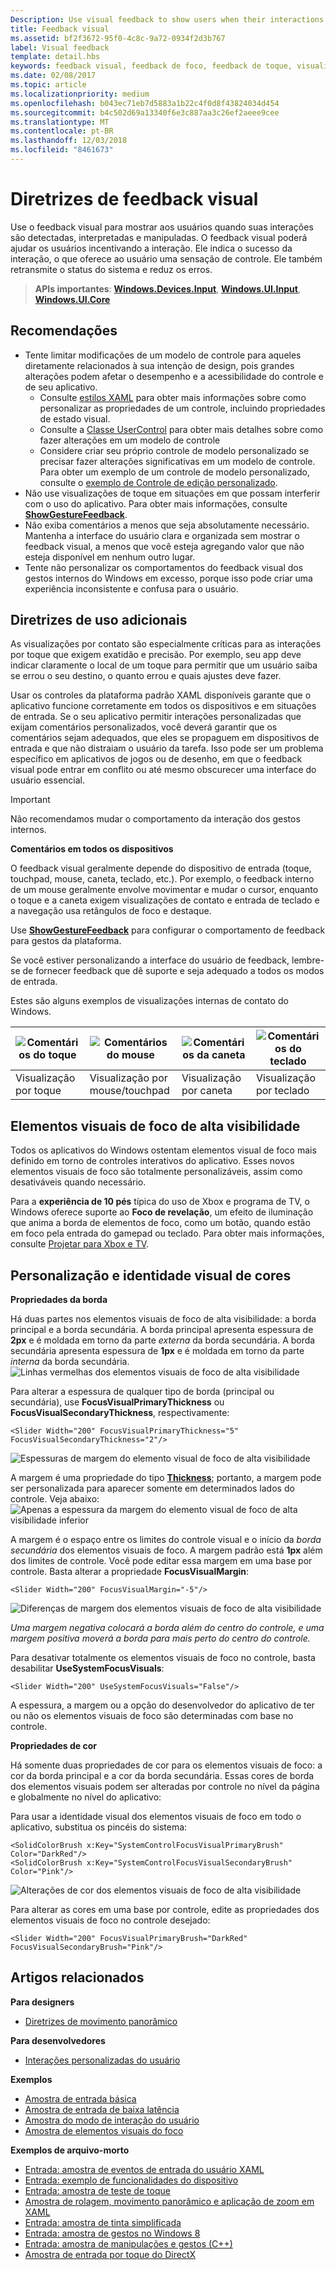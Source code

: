 ```yaml
---
Description: Use visual feedback to show users when their interactions with a UWP app are detected, interpreted, and handled.
title: Feedback visual
ms.assetid: bf2f3672-95f0-4c8c-9a72-0934f2d3b767
label: Visual feedback
template: detail.hbs
keywords: feedback visual, feedback de foco, feedback de toque, visualização de contato, entrada, interação
ms.date: 02/08/2017
ms.topic: article
ms.localizationpriority: medium
ms.openlocfilehash: b043ec71eb7d5883a1b22c4f0d8f43824034d454
ms.sourcegitcommit: b4c502d69a13340f6e3c887aa3c26ef2aeee9cee
ms.translationtype: MT
ms.contentlocale: pt-BR
ms.lasthandoff: 12/03/2018
ms.locfileid: "8461673"
---
```

# <a name="guidelines-for-visual-feedback"></a>Diretrizes de feedback visual

Use o feedback visual para mostrar aos usuários quando suas interações são detectadas, interpretadas e manipuladas. O feedback visual poderá ajudar os usuários incentivando a interação. Ele indica o sucesso da interação, o que oferece ao usuário uma sensação de controle. Ele também retransmite o status do sistema e reduz os erros.

> **APIs importantes**:  [**Windows.Devices.Input**](https://msdn.microsoft.com/library/windows/apps/br225648), [**Windows.UI.Input**](https://msdn.microsoft.com/library/windows/apps/br242084), [**Windows.UI.Core**](https://msdn.microsoft.com/library/windows/apps/br208383)

## <a name="recommendations"></a>Recomendações

- Tente limitar modificações de um modelo de controle para aqueles diretamente relacionados à sua intenção de design, pois grandes alterações podem afetar o desempenho e a acessibilidade do controle e de seu aplicativo. 
    - Consulte [estilos XAML](https://docs.microsoft.com/windows/uwp/design/controls-and-patterns/xaml-styles) para obter mais informações sobre como personalizar as propriedades de um controle, incluindo propriedades de estado visual.
    - Consulte a [Classe UserControl](https://docs.microsoft.com/uwp/api/windows.ui.xaml.controls.usercontrol) para obter mais detalhes sobre como fazer alterações em um modelo de controle
    - Considere criar seu próprio controle de modelo personalizado se precisar fazer alterações significativas em um modelo de controle. Para obter um exemplo de um controle de modelo personalizado, consulte o [exemplo de Controle de edição personalizado](https://github.com/Microsoft/Windows-universal-samples/tree/master/Samples/CustomEditControl).
- Não use visualizações de toque em situações em que possam interferir com o uso do aplicativo. Para obter mais informações, consulte [**ShowGestureFeedback**](https://msdn.microsoft.com/library/windows/apps/br241969).
- Não exiba comentários a menos que seja absolutamente necessário. Mantenha a interface do usuário clara e organizada sem mostrar o feedback visual, a menos que você esteja agregando valor que não esteja disponível em nenhum outro lugar.
- Tente não personalizar os comportamentos do feedback visual dos gestos internos do Windows em excesso, porque isso pode criar uma experiência inconsistente e confusa para o usuário.

## <a name="additional-usage-guidance"></a>Diretrizes de uso adicionais

As visualizações por contato são especialmente críticas para as interações por toque que exigem exatidão e precisão. Por exemplo, seu app deve indicar claramente o local de um toque para permitir que um usuário saiba se errou o seu destino, o quanto errou e quais ajustes deve fazer.

Usar os controles da plataforma padrão XAML disponíveis garante que o aplicativo funcione corretamente em todos os dispositivos e em situações de entrada. Se o seu aplicativo permitir interações personalizadas que exijam comentários personalizados, você deverá garantir que os comentários sejam adequados, que eles se propaguem em dispositivos de entrada e que não distraiam o usuário da tarefa. Isso pode ser um problema específico em aplicativos de jogos ou de desenho, em que o feedback visual pode entrar em conflito ou até mesmo obscurecer uma interface do usuário essencial.

> [!Important]
> Não recomendamos mudar o comportamento da interação dos gestos internos.

**Comentários em todos os dispositivos**

O feedback visual geralmente depende do dispositivo de entrada (toque, touchpad, mouse, caneta, teclado, etc.). Por exemplo, o feedback interno de um mouse geralmente envolve movimentar e mudar o cursor, enquanto o toque e a caneta exigem visualizações de contato e entrada de teclado e a navegação usa retângulos de foco e destaque.

Use [**ShowGestureFeedback**](https://msdn.microsoft.com/library/windows/apps/br241969) para configurar o comportamento de feedback para gestos da plataforma.

Se você estiver personalizando a interface do usuário de feedback, lembre-se de fornecer feedback que dê suporte e seja adequado a todos os modos de entrada.

Estes são alguns exemplos de visualizações internas de contato do Windows.

| ![Comentários do toque](images/TouchFeedback.png) | ![Comentários do mouse](images/MouseFeedback.png) | ![Comentários da caneta](images/PenFeedback.png) | ![Comentários do teclado](images/KeyboardFeedback.png) |
| --- | --- | --- | --- |
| Visualização por toque | Visualização por mouse/touchpad | Visualização por caneta | Visualização por teclado |

## <a name="high-visibility-focus-visuals"></a>Elementos visuais de foco de alta visibilidade

Todos os aplicativos do Windows ostentam elementos visual de foco mais definido em torno de controles interativos do aplicativo. Esses novos elementos visuais de foco são totalmente personalizáveis, assim como desativáveis quando necessário.

Para a **experiência de 10 pés** típica do uso de Xbox e programa de TV, o Windows oferece suporte ao **Foco de revelação**, um efeito de iluminação que anima a borda de elementos de foco, como um botão, quando estão em foco pela entrada do gamepad ou teclado. Para obter mais informações, consulte [Projetar para Xbox e TV](https://docs.microsoft.com/windows/uwp/design/devices/designing-for-tv#reveal-focus).

## <a name="color-branding--customizing"></a>Personalização e identidade visual de cores

**Propriedades da borda**

Há duas partes nos elementos visuais de foco de alta visibilidade: a borda principal e a borda secundária. A borda principal apresenta espessura de **2px** e é moldada em torno da parte *externa* da borda secundária. A borda secundária apresenta espessura de **1px** e é moldada em torno da parte *interna* da borda secundária.
![Linhas vermelhas dos elementos visuais de foco de alta visibilidade](images/FocusRectRedlines.png)

Para alterar a espessura de qualquer tipo de borda (principal ou secundária), use **FocusVisualPrimaryThickness** ou **FocusVisualSecondaryThickness**, respectivamente:
```XAML
<Slider Width="200" FocusVisualPrimaryThickness="5" FocusVisualSecondaryThickness="2"/>
```
![Espessuras de margem do elemento visual de foco de alta visibilidade](images/FocusMargin.png)

A margem é uma propriedade do tipo [**Thickness**](https://msdn.microsoft.com/library/system.windows.thickness); portanto, a margem pode ser personalizada para aparecer somente em determinados lados do controle. Veja abaixo: ![Apenas a espessura da margem do elemento visual de foco de alta visibilidade inferior](images/FocusThicknessSide.png)

A margem é o espaço entre os limites do controle visual e o início da *borda secundária* dos elementos visuais de foco. A margem padrão está **1px** além dos limites de controle. Você pode editar essa margem em uma base por controle. Basta alterar a propriedade **FocusVisualMargin**:
```XAML
<Slider Width="200" FocusVisualMargin="-5"/>
```
![Diferenças de margem dos elementos visuais de foco de alta visibilidade](images/FocusPlusMinusMargin.png)

*Uma margem negativa colocará a borda além do centro do controle, e uma margem positiva moverá a borda para mais perto do centro do controle.*

Para desativar totalmente os elementos visuais de foco no controle, basta desabilitar **UseSystemFocusVisuals**:
```XAML
<Slider Width="200" UseSystemFocusVisuals="False"/>
```

A espessura, a margem ou a opção do desenvolvedor do aplicativo de ter ou não os elementos visuais de foco são determinadas com base no controle.

**Propriedades de cor**

Há somente duas propriedades de cor para os elementos visuais de foco: a cor da borda principal e a cor da borda secundária. Essas cores de borda dos elementos visuais podem ser alteradas por controle no nível da página e globalmente no nível do aplicativo:

Para usar a identidade visual dos elementos visuais de foco em todo o aplicativo, substitua os pincéis do sistema:
```XAML
<SolidColorBrush x:Key="SystemControlFocusVisualPrimaryBrush" Color="DarkRed"/>
<SolidColorBrush x:Key="SystemControlFocusVisualSecondaryBrush" Color="Pink"/>
```
![Alterações de cor dos elementos visuais de foco de alta visibilidade](images/FocusRectColorChanges.png)

Para alterar as cores em uma base por controle, edite as propriedades dos elementos visuais de foco no controle desejado:
```XAML
<Slider Width="200" FocusVisualPrimaryBrush="DarkRed" FocusVisualSecondaryBrush="Pink"/>
```

## <a name="related-articles"></a>Artigos relacionados

**Para designers**
* [Diretrizes de movimento panorâmico](guidelines-for-panning.md)

**Para desenvolvedores**
* [Interações personalizadas do usuário](https://msdn.microsoft.com/library/windows/apps/mt185599)

**Exemplos**
* [Amostra de entrada básica](https://go.microsoft.com/fwlink/p/?LinkID=620302)
* [Amostra de entrada de baixa latência](https://go.microsoft.com/fwlink/p/?LinkID=620304)
* [Amostra do modo de interação do usuário](https://go.microsoft.com/fwlink/p/?LinkID=619894)
* [Amostra de elementos visuais do foco](https://go.microsoft.com/fwlink/p/?LinkID=619895)

**Exemplos de arquivo-morto**
* [Entrada: amostra de eventos de entrada do usuário XAML](https://go.microsoft.com/fwlink/p/?linkid=226855)
* [Entrada: exemplo de funcionalidades do dispositivo](https://go.microsoft.com/fwlink/p/?linkid=231530)
* [Entrada: amostra de teste de toque](https://go.microsoft.com/fwlink/p/?linkid=231590)
* [Amostra de rolagem, movimento panorâmico e aplicação de zoom em XAML](https://go.microsoft.com/fwlink/p/?linkid=251717)
* [Entrada: amostra de tinta simplificada](https://go.microsoft.com/fwlink/p/?linkid=246570)
* [Entrada: amostra de gestos no Windows 8](https://go.microsoft.com/fwlink/p/?LinkId=264995)
* [Entrada: amostra de manipulações e gestos (C++)](https://go.microsoft.com/fwlink/p/?linkid=231605)
* [Amostra de entrada por toque do DirectX](https://go.microsoft.com/fwlink/p/?LinkID=231627)
 

 

